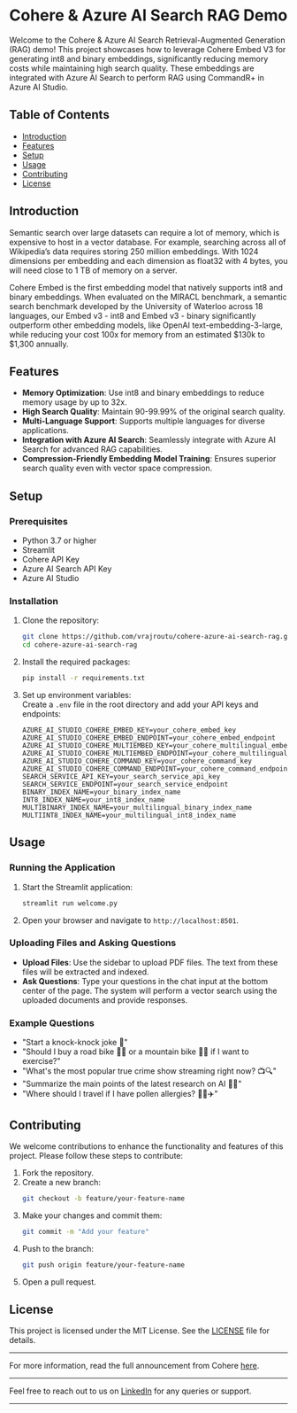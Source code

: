 # Cohere & Azure AI Search RAG Demo  
   
Welcome to the Cohere & Azure AI Search Retrieval-Augmented Generation (RAG) demo! This project showcases how to leverage Cohere Embed V3 for generating int8 and binary embeddings, significantly reducing memory costs while maintaining high search quality. These embeddings are integrated with Azure AI Search to perform RAG using CommandR+ in Azure AI Studio.  
   
## Table of Contents  
- [Introduction](#introduction)  
- [Features](#features)  
- [Setup](#setup)  
- [Usage](#usage)  
- [Contributing](#contributing)  
- [License](#license)  
   
## Introduction  
   
Semantic search over large datasets can require a lot of memory, which is expensive to host in a vector database. For example, searching across all of Wikipedia’s data requires storing 250 million embeddings. With 1024 dimensions per embedding and each dimension as float32 with 4 bytes, you will need close to 1 TB of memory on a server.  
   
Cohere Embed is the first embedding model that natively supports int8 and binary embeddings. When evaluated on the MIRACL benchmark, a semantic search benchmark developed by the University of Waterloo across 18 languages, our Embed v3 - int8 and Embed v3 - binary significantly outperform other embedding models, like OpenAI text-embedding-3-large, while reducing your cost 100x for memory from an estimated $130k to $1,300 annually.  
   
## Features  
   
- **Memory Optimization**: Use int8 and binary embeddings to reduce memory usage by up to 32x.  
- **High Search Quality**: Maintain 90-99.99% of the original search quality.  
- **Multi-Language Support**: Supports multiple languages for diverse applications.  
- **Integration with Azure AI Search**: Seamlessly integrate with Azure AI Search for advanced RAG capabilities.  
- **Compression-Friendly Embedding Model Training**: Ensures superior search quality even with vector space compression.  
   
## Setup  
   
### Prerequisites  
   
- Python 3.7 or higher  
- Streamlit  
- Cohere API Key  
- Azure AI Search API Key  
- Azure AI Studio  
   
### Installation  
   
1. Clone the repository:  
    ```bash  
    git clone https://github.com/vrajroutu/cohere-azure-ai-search-rag.git  
    cd cohere-azure-ai-search-rag  
    ```  
   
2. Install the required packages:  
    ```bash  
    pip install -r requirements.txt  
    ```  
   
3. Set up environment variables:  
    Create a `.env` file in the root directory and add your API keys and endpoints:  
    ```env  
    AZURE_AI_STUDIO_COHERE_EMBED_KEY=your_cohere_embed_key  
    AZURE_AI_STUDIO_COHERE_EMBED_ENDPOINT=your_cohere_embed_endpoint  
    AZURE_AI_STUDIO_COHERE_MULTIEMBED_KEY=your_cohere_multilingual_embed_key  
    AZURE_AI_STUDIO_COHERE_MULTIEMBED_ENDPOINT=your_cohere_multilingual_embed_endpoint  
    AZURE_AI_STUDIO_COHERE_COMMAND_KEY=your_cohere_command_key  
    AZURE_AI_STUDIO_COHERE_COMMAND_ENDPOINT=your_cohere_command_endpoint  
    SEARCH_SERVICE_API_KEY=your_search_service_api_key  
    SEARCH_SERVICE_ENDPOINT=your_search_service_endpoint  
    BINARY_INDEX_NAME=your_binary_index_name  
    INT8_INDEX_NAME=your_int8_index_name  
    MULTIBINARY_INDEX_NAME=your_multilingual_binary_index_name  
    MULTIINT8_INDEX_NAME=your_multilingual_int8_index_name  
    ```  
   
## Usage  
   
### Running the Application  
   
1. Start the Streamlit application:  
    ```bash  
    streamlit run welcome.py  
    ```  
   
2. Open your browser and navigate to `http://localhost:8501`.  
   
### Uploading Files and Asking Questions  
   
- **Upload Files**: Use the sidebar to upload PDF files. The text from these files will be extracted and indexed.  
- **Ask Questions**: Type your questions in the chat input at the bottom center of the page. The system will perform a vector search using the uploaded documents and provide responses.  
   
### Example Questions  
   
- "Start a knock-knock joke 🤡"  
- "Should I buy a road bike 🚴‍♂️ or a mountain bike 🚵‍♀️ if I want to exercise?"  
- "What's the most popular true crime show streaming right now? 📺🔍"  
- "Summarize the main points of the latest research on AI 🤖📝"  
- "Where should I travel if I have pollen allergies? 🌼❌✈️"  
   
## Contributing  
   
We welcome contributions to enhance the functionality and features of this project. Please follow these steps to contribute:  
   
1. Fork the repository.  
2. Create a new branch:  
    ```bash  
    git checkout -b feature/your-feature-name  
    ```  
3. Make your changes and commit them:  
    ```bash  
    git commit -m "Add your feature"  
    ```  
4. Push to the branch:  
    ```bash  
    git push origin feature/your-feature-name  
    ```  
5. Open a pull request.  
   
## License  
   
This project is licensed under the MIT License. See the [LICENSE](LICENSE) file for details.  
   
---  
   
For more information, read the full announcement from Cohere [here](https://cohere.com/blog/int8-binary-embeddings).  
   
---  
   
Feel free to reach out to us on [LinkedIn](https://www.linkedin.com/in/vrajkishoreroutu/) for any queries or support.  
   
--- 